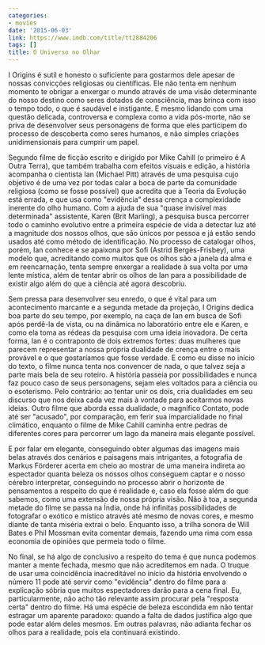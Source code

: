 ```yaml
---
categories:
- movies
date: '2015-06-03'
link: https://www.imdb.com/title/tt2884206
tags: []
title: O Universo no Olhar
---
```


I Origins é sutil e honesto o suficiente para gostarmos dele apesar de nossas convicções religiosas ou científicas. Ele não tenta em nenhum momento te obrigar a enxergar o mundo através de uma visão determinante do nosso destino como seres dotados de consciência, mas brinca com isso o tempo todo, o que é saudável e instigante. E mesmo lidando com uma questão delicada, controversa e complexa como a vida pós-morte, não se priva de desenvolver seus personagens de forma que eles participem do processo de descoberta como seres humanos, e não simples criações unidimensionais para cumprir um papel.

Segundo filme de ficção escrito e dirigido por Mike Cahill (o primeiro é A Outra Terra), que também trabalha com efeitos visuais e edição, a história acompanha o cientista Ian (Michael Pitt) através de uma pesquisa cujo objetivo é de uma vez por todas calar a boca de parte da comunidade religiosa (como se fosse possível) que acredita que a Teoria da Evolução está errada, e que usa como "evidência" dessa crença a complexidade inerente do olho humano. Com a ajuda de sua "quase invisível mas determinada" assistente, Karen (Brit Marling), a pesquisa busca percorrer todo o caminho evolutivo entre a primeira espécie de vida a detectar luz até a magnitude dos nossos olhos, que são únicos por pessoa e já estão sendo usados até como método de identificação. No processo de catalogar olhos, porém, Ian conhece e se apaixona por Sofi (Astrid Bergès-Frisbey), uma modelo que, acreditando como muitos que os olhos são a janela da alma e em reencarnação, tenta sempre enxergar a realidade à sua volta por uma lente mística, além de tentar abrir os olhos de Ian para a possibilidade de existir algo além do que a ciência até agora descobriu.

Sem pressa para desenvolver seu enredo, o que é vital para um acontecimento marcante e a segunda metade da projeção, I Origins dedica boa parte do seu tempo, por exemplo, na caça de Ian em busca de Sofi após perdê-la de vista, ou na dinâmica no laboratório entre ele e Karen, e como ela toma as rédeas da pesquisa com uma ideia inovadora. De certa forma, Ian é o contraponto de dois extremos fortes: duas mulheres que parecem representar a nossa própria dualidade de crença entre o mais provável e o que gostaríamos que fosse verdade. E como eu disse no início do texto, o filme nunca tenta nos convencer de nada, o que talvez seja a parte mais bela de seu roteiro. A história passeia por possibilidades e nunca faz pouco caso de seus personagens, sejam eles voltados para a ciência ou o esoterismo. Pelo contrário: ao tentar unir os dois, cria dualidades em seu discurso que nos deixa cada vez mais à vontade para aceitarmos novas ideias. Outro filme que aborda essa dualidade, o magnífico Contato, pode até ser "acusado", por comparação, em ferir sua imparcialidade no final climático, enquanto o filme de Mike Cahill caminha entre pedras de diferentes cores para percorrer um lago da maneira mais elegante possível.

E por falar em elegante, conseguindo obter algumas das imagens mais belas através dos cenários e paisagens mais intrigantes, a fotografia de Markus Förderer acerta em cheio ao mostrar de uma maneira indireta ao espectador quanta beleza os nossos olhos conseguem captar e o nosso cérebro interpretar, conseguindo no processo abrir o horizonte de pensamentos a respeito do que é realidade e, caso ela fosse além do que sabemos, como uma extensão de nossa própria visão. Não à toa, a segunda metade do filme se passa na Índia, onde há infinitas possibilidades de fotografar o exótico e místico através até mesmo de novas cores, e mesmo diante de tanta miséria extrai o belo. Enquanto isso, a trilha sonora de Will Bates e Phil Mossman evita comentar demais, fazendo uma rima com essa economia de opiniões que permeia todo o filme.

No final, se há algo de conclusivo a respeito do tema é que nunca podemos manter a mente fechada, mesmo que não acreditemos em nada. O truque de usar uma coincidência inacreditável no início da história envolvendo o número 11 pode até servir como "evidência" dentro do filme para a explicação sóbria que muitos espectadores darão para a cena final. Eu, particularmente, não acho tão relevante assim procurar pela "resposta certa" dentro do filme. Há uma espécie de beleza escondida em não tentar estragar um aparente paradoxo: quando a falta de dados justifica algo que pode estar além deles mesmos. Em outras palavras, não adianta fechar os olhos para a realidade, pois ela continuará existindo.